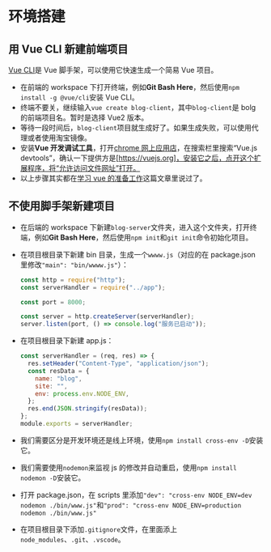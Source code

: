 # 环境搭建

## 用 Vue CLI 新建前端项目

[Vue CLI](https://cli.vuejs.org/zh/)是 Vue 脚手架，可以使用它快速生成一个简易 Vue 项目。

- 在前端的 workspace 下打开终端，例如**Git Bash Here**，然后使用`npm install -g @vue/cli`安装 Vue CLI。
- 终端不要关，继续输入`vue create blog-client`，其中`blog-client`是 bolg 的前端项目名。暂时是选择 Vue2 版本。
- 等待一段时间后，`blog-client`项目就生成好了。如果生成失败，可以使用代理或者使用淘宝镜像。
- 安装**Vue 开发调试工具**，打开[chrome 网上应用店](https://chrome.google.com/webstore/category/extensions)，在搜索栏里搜索“Vue.js devtools”，确认一下提供方是[https://vuejs.org]，安装它之后，点开这个扩展程序，将“允许访问文件网址”打开。
- 以上步骤其实都在[学习 vue 的准备工作](/book-web/web前端js框架/学习Vue/学习vue的准备工作.md)这篇文章里说过了。

## 不使用脚手架新建项目

- 在后端的 workspace 下新建`blog-server`文件夹，进入这个文件夹，打开终端，例如**Git Bash Here**，然后使用`npm init`和`git init`命令初始化项目。
- 在项目根目录下新建 bin 目录，生成一个`wwww.js`（对应的在 package.json 里修改`"main": "bin/wwww.js"`）：

  ```js
  const http = require("http");
  const serverHandler = require("../app");

  const port = 8000;

  const server = http.createServer(serverHandler);
  server.listen(port, () => console.log("服务已启动"));
  ```

- 在项目根目录下新建 app.js：

  ```js
  const serverHandler = (req, res) => {
    res.setHeader("Content-Type", "application/json");
    const resData = {
      name: "blog",
      site: "",
      env: process.env.NODE_ENV,
    };
    res.end(JSON.stringify(resData));
  };
  module.exports = serverHandler;
  ```

- 我们需要区分是开发环境还是线上环境，使用`npm install cross-env -D`安装它。
- 我们需要使用`nodemon`来监视 js 的修改并自动重启，使用`npm install nodemon -D`安装它。
- 打开 package.json，在 scripts 里添加`"dev": "cross-env NODE_ENV=dev nodemon ./bin/www.js"`和`"prod": "cross-env NODE_ENV=production nodemon ./bin/www.js"`
- 在项目根目录下添加`.gitignore`文件，在里面添上`node_modules`、`.git`、`.vscode`。
